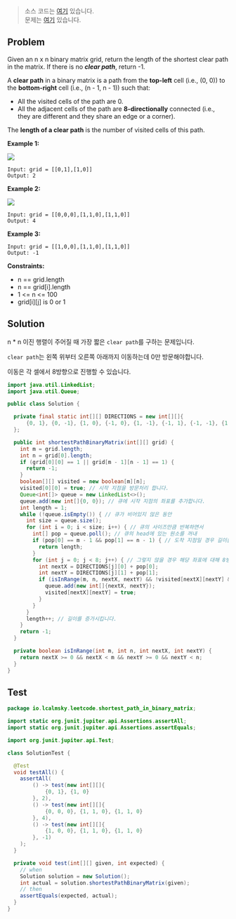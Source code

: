 > 소스 코드는 [여기](https://github.com/lcalmsky/leetcode/blob/master/src/main/java/io/lcalmsky/leetcode/shortest_path_in_binary_matrix/Solution.java) 있습니다.  
> 문제는 [여기](https://leetcode.com/problems/shortest-path-in-binary-matrix/) 있습니다.

## Problem

Given an n x n binary matrix grid, return the length of the shortest clear path in the matrix. If there is no **_clear path_**, return -1.

A **clear path** in a binary matrix is a path from the **top-left** cell (i.e., (0, 0)) to the **bottom-right** cell (i.e., (n - 1, n - 1)) such that:

* All the visited cells of the path are 0.
* All the adjacent cells of the path are **8-directionally** connected (i.e., they are different and they share an edge or a corner).

The **length of a clear path** is the number of visited cells of this path.

**Example 1:**

![](https://assets.leetcode.com/uploads/2021/02/18/example1_1.png)
```text
Input: grid = [[0,1],[1,0]]
Output: 2
```

**Example 2:**

![](https://assets.leetcode.com/uploads/2021/02/18/example2_1.png)

```text
Input: grid = [[0,0,0],[1,1,0],[1,1,0]]
Output: 4
```

**Example 3:**

```text
Input: grid = [[1,0,0],[1,1,0],[1,1,0]]
Output: -1
```

**Constraints:**

* n == grid.length
* n == grid[i].length
* 1 <= n <= 100
* grid[i][j] is 0 or 1

## Solution

n * n 이진 행렬이 주어질 때 가장 짧은 `clear path`를 구하는 문제입니다.

`clear path`는 왼쪽 위부터 오른쪽 아래까지 이동하는데 0만 방문해야합니다.

이동은 각 셀에서 8방향으로 진행할 수 있습니다.

```java
import java.util.LinkedList;
import java.util.Queue;

public class Solution {

  private final static int[][] DIRECTIONS = new int[][]{
      {0, 1}, {0, -1}, {1, 0}, {-1, 0}, {1, -1}, {-1, 1}, {-1, -1}, {1, 1}
  };

  public int shortestPathBinaryMatrix(int[][] grid) {
    int m = grid.length;
    int n = grid[0].length;
    if (grid[0][0] == 1 || grid[m - 1][n - 1] == 1) {
      return -1;
    }
    boolean[][] visited = new boolean[m][n];
    visited[0][0] = true; // 시작 지점을 방문처리 합니다.
    Queue<int[]> queue = new LinkedList<>();
    queue.add(new int[]{0, 0}); // 큐에 시작 지점의 좌표를 추가합니다.
    int length = 1;
    while (!queue.isEmpty()) { // 큐가 비어있지 않은 동안
      int size = queue.size();
      for (int i = 0; i < size; i++) { // 큐의 사이즈만큼 반복하면서
        int[] pop = queue.poll(); // 큐의 head에 있는 원소를 꺼내 
        if (pop[0] == m - 1 && pop[1] == n - 1) { // 도착 지점일 경우 길이를 반환하고
          return length;
        }
        for (int j = 0; j < 8; j++) { // 그렇지 않을 경우 해당 좌표에 대해 8방향을 모두 조사하면서 방문처리 합니다.
          int nextX = DIRECTIONS[j][0] + pop[0];
          int nextY = DIRECTIONS[j][1] + pop[1];
          if (isInRange(m, n, nextX, nextY) && !visited[nextX][nextY] && grid[nextX][nextY] == 0) {
            queue.add(new int[]{nextX, nextY});
            visited[nextX][nextY] = true;
          }
        }
      }
      length++; // 길이를 증가시킵니다.
    }
    return -1;
  }

  private boolean isInRange(int m, int n, int nextX, int nextY) {
    return nextX >= 0 && nextX < m && nextY >= 0 && nextY < n;
  }
}

```

## Test

```java
package io.lcalmsky.leetcode.shortest_path_in_binary_matrix;

import static org.junit.jupiter.api.Assertions.assertAll;
import static org.junit.jupiter.api.Assertions.assertEquals;

import org.junit.jupiter.api.Test;

class SolutionTest {

  @Test
  void testAll() {
    assertAll(
        () -> test(new int[][]{
            {0, 1}, {1, 0}
        }, 2),
        () -> test(new int[][]{
            {0, 0, 0}, {1, 1, 0}, {1, 1, 0}
        }, 4),
        () -> test(new int[][]{
            {1, 0, 0}, {1, 1, 0}, {1, 1, 0}
        }, -1)
    );
  }

  private void test(int[][] given, int expected) {
    // when
    Solution solution = new Solution();
    int actual = solution.shortestPathBinaryMatrix(given);
    // then
    assertEquals(expected, actual);
  }
}
```